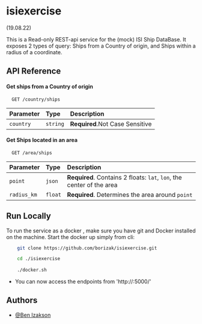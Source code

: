 # isiexercise 
(19.08.22)

This is a Read-only REST-api service for the (mock) ISI Ship DataBase.
It exposes 2 types of query: 
Ships from a Country of origin, 
and Ships within a radius of a coordinate.


## API Reference

#### Get ships from a Country of origin

```http
  GET /country/ships
```

| Parameter | Type     | Description                |
| :-------- | :------- | :------------------------- |
| `country` | `string` | **Required**.Not Case Sensitive              |

#### Get Ships located in an area

```http
  GET /area/ships
```

| Parameter | Type     | Description                       |
| :-------- | :------- | :-------------------------------- |
| `point`   | `json` | **Required**. Contains 2 floats: `lat`, `lon`, the center of the area|
| `radius_km`|`float`|**Required**. Determines the area around `point`|

## Run Locally

To run the service as a docker ,
make sure you have git and Docker installed on the machine.
Start the docker up simply from cli:


```bash
    git clone https://github.com/borizak/isiexercise.git

    cd ./isiexercise
    
    ./docker.sh
```

- You can now access the endpoints from 'http://<host>:5000/'


## Authors

- [@Ben Izakson](https://github.com/borizak)

